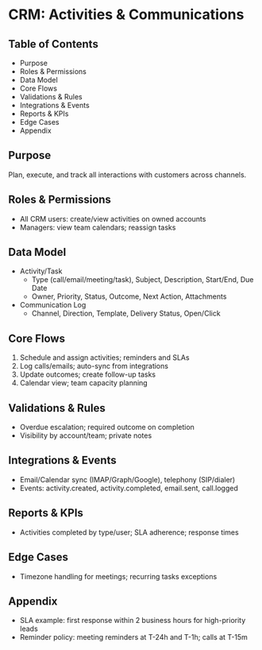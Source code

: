 # CRM: Activities & Communications

## Table of Contents
- Purpose
- Roles & Permissions
- Data Model
- Core Flows
- Validations & Rules
- Integrations & Events
- Reports & KPIs
- Edge Cases
- Appendix

## Purpose
Plan, execute, and track all interactions with customers across channels.

## Roles & Permissions
- All CRM users: create/view activities on owned accounts
- Managers: view team calendars; reassign tasks

## Data Model
- Activity/Task
  - Type (call/email/meeting/task), Subject, Description, Start/End, Due Date
  - Owner, Priority, Status, Outcome, Next Action, Attachments
- Communication Log
  - Channel, Direction, Template, Delivery Status, Open/Click

## Core Flows
1. Schedule and assign activities; reminders and SLAs
2. Log calls/emails; auto-sync from integrations
3. Update outcomes; create follow-up tasks
4. Calendar view; team capacity planning

## Validations & Rules
- Overdue escalation; required outcome on completion
- Visibility by account/team; private notes

## Integrations & Events
- Email/Calendar sync (IMAP/Graph/Google), telephony (SIP/dialer)
- Events: activity.created, activity.completed, email.sent, call.logged

## Reports & KPIs
- Activities completed by type/user; SLA adherence; response times

## Edge Cases
- Timezone handling for meetings; recurring tasks exceptions

## Appendix
- SLA example: first response within 2 business hours for high-priority leads
- Reminder policy: meeting reminders at T-24h and T-1h; calls at T-15m
